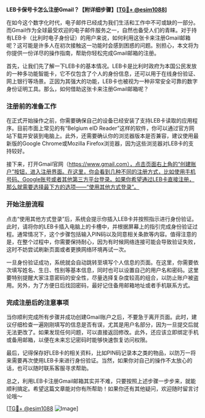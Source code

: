 **LEB卡保号卡怎么注册Gmail？【附详细步骤】[[TG💪+ @esim1088](https://t.me/s/esim1088)]**

在如今这个数字化时代，电子邮件已经成为我们生活和工作中不可或缺的一部分。而Gmail作为全球最受欢迎的电子邮件服务之一，自然也备受人们的青睐。对于持有LEB卡（比利时电子身份证）的用户来说，如何利用这张卡来注册Gmail邮箱呢？这可能是许多人在初次接触这一功能时会感到困惑的问题。别担心，本文将为你提供一份详尽的操作指南，帮助你轻松完成Gmail邮箱的注册。

首先，让我们先了解一下LEB卡的基本情况。LEB卡是比利时政府为本国公民发放的一种多功能智能卡，它不仅包含了个人的身份信息，还可以用于在线身份验证、网上银行等场景。正因为其强大的功能，LEB卡也被视为一种非常安全可靠的数字身份证明工具。那么，如何借助这张卡来注册Gmail邮箱呢？

### 注册前的准备工作

在正式开始操作之前，你需要确保自己的设备已经安装了支持LEB卡读取的应用程序。目前市面上常见的有“Belgium eID Reader”这样的软件，你可以通过官方网站下载并安装到电脑上。此外，还需要确认你的浏览器版本是否兼容，建议使用最新版的Google Chrome或Mozilla Firefox浏览器，因为这些浏览器对LEB卡的支持较好。

接下来，打开Gmail官网（https://www.gmail.com），点击页面右上角的“创建账户”按钮，进入注册界面。在这里，你会看到几种不同的注册方式，比如使用手机号码、Google账号或者其他第三方平台登录。如果你希望通过LEB卡直接注册，那么就需要选择最下方的选项——“使用其他方式登录”。

### 开始注册流程

点击“使用其他方式登录”后，系统会提示你插入LEB卡并按照指示进行身份验证。此时，请将你的LEB卡插入电脑上的卡槽中，并根据屏幕上的指引完成身份验证过程。通常情况下，这个步骤包括输入PIN码以及同意相关条款等内容。值得注意的是，在整个过程中，你需要保持耐心，因为有时候网络连接可能会导致验证失败，这时不妨尝试刷新页面或者更换网络环境再试一次。

一旦身份验证成功，系统就会自动跳转至填写个人信息的页面。在这里，你需要依次填写姓名、生日、性别等基本信息，同时也可以设置自己的用户名和密码。这里要特别提醒大家注意密码的安全性，尽量选择复杂度较高的组合，以防止账户被盗用。另外，为了方便日后找回密码，最好记住备用邮箱地址或者手机联系方式。

### 完成注册后的注意事项

当你顺利完成所有步骤并成功创建Gmail账户之后，不要急于离开页面。此时，建议仔细检查一遍刚刚填写的信息是否有误，尤其是用户名部分，因为一旦提交后就无法更改了。如果发现任何问题，可以直接返回修改。此外，还应该立即绑定手机或备用邮箱，以便在未来忘记密码时能够快速恢复访问权限。

最后，记得保存好LEB卡的相关资料，比如PIN码记录本之类的物品，以防万一将来需要再次使用LEB卡来进行身份验证。当然，如果你对自己的操作不太放心的话，也可以随时联系客服寻求帮助。

总之，利用LEB卡注册Gmail邮箱其实并不难，只要按照上述步骤一步步来，就能顺利搞定。希望这篇文章能对你有所帮助！如果你还有其他疑问，欢迎随时留言讨论哦～

[[TG💪+ @esim1088](https://t.me/s/esim1088) ![Image](https://i.postimg.cc/4NQfJmqS/Snipaste-2025-05-13-00-14-12.png)]